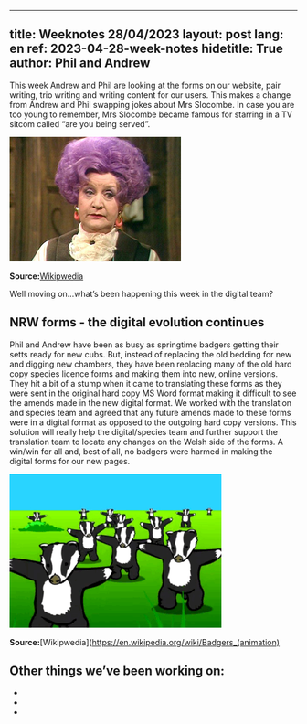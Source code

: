 
---
title: Weeknotes 28/04/2023
layout: post
lang: en
ref: 2023-04-28-week-notes
hidetitle: True
author: Phil and Andrew
---

This week Andrew and Phil are looking at the forms on our website, pair writing, trio writing and writing content for our users. This makes a change from Andrew and Phil swapping jokes about Mrs Slocombe. In case you are too young to remember, Mrs Slocombe became famous for starring in a TV sitcom called “are you being served”.

![Mrs Slocombe](https://github.com/nrw-digital/week-notes/blob/525dc8ff20888ce39ea3a4bdff7ac608e4b2fb46/images/Mollie_Sugden_as_Mrs_Slocombe.jpg)

**Source:**[Wikipwedia](https://en.wikipedia.org/wiki/Mollie_Sugden)

Well moving on…what’s been happening this week in the digital team?


## NRW forms - the digital evolution continues
Phil and Andrew have been as busy as springtime badgers getting their setts ready for new cubs. But, instead of replacing the old bedding for new and digging new chambers, they have been replacing many of the old hard copy species licence forms and making them into new, online versions. They hit a bit of a stump when it came to translating these forms as they were sent in the original hard copy MS Word format making it difficult to see the amends made in the new digital format. We worked with the translation and species team and agreed that any future amends made to these forms were in a digital format as opposed to the outgoing hard copy versions. This solution will really help the digital/species team and further support the translation team to locate any changes on the Welsh side of the forms. A win/win for all and,  best of all, no badgers were harmed in making the digital forms for our new pages.

![Dancing Badger](https://github.com/nrw-digital/week-notes/blob/b9965f2ae75dba169ea40fc5547de9e4bac6cdd9/images/Badgers_Badgers.gif)

**Source:**[Wikipwedia](https://en.wikipedia.org/wiki/Badgers_(animation)


## Other things we’ve been working on:
+
+
+
